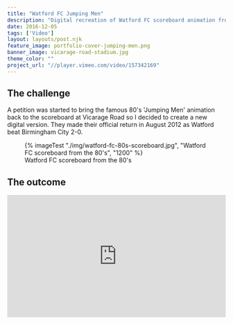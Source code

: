 ```yaml
---
title: "Watford FC Jumping Men"
description: "Digital recreation of Watford FC scoreboard animation from the 1980's"
date: 2016-12-05
tags: ['Video']
layout: layouts/post.njk
feature_image: portfolio-cover-jumping-men.png
banner_image: vicarage-road-stadium.jpg
theme_color: ""
project_url: "//player.vimeo.com/video/157342169"
---
```

## The challenge

A petition was started to bring the famous 80's 'Jumping Men' animation back to the scoreboard at Vicarage Road so I decided to create a new digital version. They made their official return in August 2012 as Watford beat Birmingham City 2-0.

<figure>
{% imageTest "./img/watford-fc-80s-scoreboard.jpg", "Watford FC scoreboard from the 80's", "1200" %}
<figcaption>Watford FC scoreboard from the 80's</figcaption>
</figure>

## The outcome

<div style="padding:56% 0 0 0;position:relative;max-width:100%;"><iframe src="https://player.vimeo.com/video/157342169?autoplay=1&loop=1&title=0&byline=0&portrait=0" style="position:absolute;top:0;left:0;width:100%;height:100%;" frameborder="0" allow="autoplay; fullscreen; picture-in-picture" allowfullscreen></iframe></div><script src="https://player.vimeo.com/api/player.js"></script>
